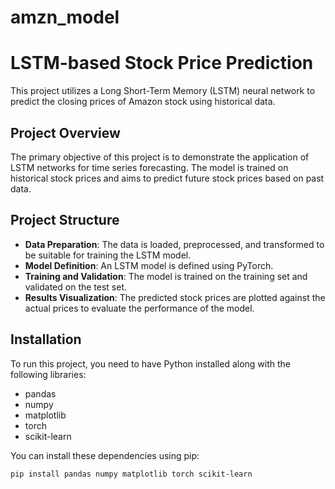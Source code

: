 # amzn_model
# LSTM-based Stock Price Prediction

This project utilizes a Long Short-Term Memory (LSTM) neural network to predict the closing prices of Amazon stock using historical data.

## Project Overview

The primary objective of this project is to demonstrate the application of LSTM networks for time series forecasting. The model is trained on historical stock prices and aims to predict future stock prices based on past data.

## Project Structure

- **Data Preparation**: The data is loaded, preprocessed, and transformed to be suitable for training the LSTM model.
- **Model Definition**: An LSTM model is defined using PyTorch.
- **Training and Validation**: The model is trained on the training set and validated on the test set.
- **Results Visualization**: The predicted stock prices are plotted against the actual prices to evaluate the performance of the model.

## Installation

To run this project, you need to have Python installed along with the following libraries:
- pandas
- numpy
- matplotlib
- torch
- scikit-learn

You can install these dependencies using pip:
```sh
pip install pandas numpy matplotlib torch scikit-learn
